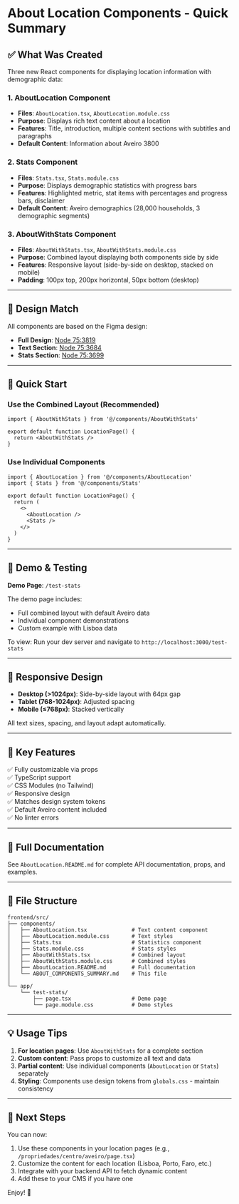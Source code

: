 # About Location Components - Quick Summary

## ✅ What Was Created

Three new React components for displaying location information with demographic data:

### 1. **AboutLocation** Component
- **Files**: `AboutLocation.tsx`, `AboutLocation.module.css`
- **Purpose**: Displays rich text content about a location
- **Features**: Title, introduction, multiple content sections with subtitles and paragraphs
- **Default Content**: Information about Aveiro 3800

### 2. **Stats** Component
- **Files**: `Stats.tsx`, `Stats.module.css`
- **Purpose**: Displays demographic statistics with progress bars
- **Features**: Highlighted metric, stat items with percentages and progress bars, disclaimer
- **Default Content**: Aveiro demographics (28,000 households, 3 demographic segments)

### 3. **AboutWithStats** Component
- **Files**: `AboutWithStats.tsx`, `AboutWithStats.module.css`
- **Purpose**: Combined layout displaying both components side by side
- **Features**: Responsive layout (side-by-side on desktop, stacked on mobile)
- **Padding**: 100px top, 200px horizontal, 50px bottom (desktop)

---

## 🎨 Design Match

All components are based on the Figma design:
- **Full Design**: [Node 75:3819](https://www.figma.com/design/dlMcXVuGIQvwSMC7uq7dGh/A---D?node-id=75-3819)
- **Text Section**: [Node 75:3684](https://www.figma.com/design/dlMcXVuGIQvwSMC7uq7dGh/A---D?node-id=75-3684)
- **Stats Section**: [Node 75:3699](https://www.figma.com/design/dlMcXVuGIQvwSMC7uq7dGh/A---D?node-id=75-3819)

---

## 🚀 Quick Start

### Use the Combined Layout (Recommended)
```tsx
import { AboutWithStats } from '@/components/AboutWithStats'

export default function LocationPage() {
  return <AboutWithStats />
}
```

### Use Individual Components
```tsx
import { AboutLocation } from '@/components/AboutLocation'
import { Stats } from '@/components/Stats'

export default function LocationPage() {
  return (
    <>
      <AboutLocation />
      <Stats />
    </>
  )
}
```

---

## 🧪 Demo & Testing

**Demo Page**: `/test-stats`

The demo page includes:
- Full combined layout with default Aveiro data
- Individual component demonstrations
- Custom example with Lisboa data

To view: Run your dev server and navigate to `http://localhost:3000/test-stats`

---

## 📱 Responsive Design

- **Desktop (>1024px)**: Side-by-side layout with 64px gap
- **Tablet (768-1024px)**: Adjusted spacing
- **Mobile (≤768px)**: Stacked vertically

All text sizes, spacing, and layout adapt automatically.

---

## 🎯 Key Features

✅ Fully customizable via props  
✅ TypeScript support  
✅ CSS Modules (no Tailwind)  
✅ Responsive design  
✅ Matches design system tokens  
✅ Default Aveiro content included  
✅ No linter errors  

---

## 📖 Full Documentation

See `AboutLocation.README.md` for complete API documentation, props, and examples.

---

## 📁 File Structure

```
frontend/src/
├── components/
│   ├── AboutLocation.tsx              # Text content component
│   ├── AboutLocation.module.css       # Text styles
│   ├── Stats.tsx                      # Statistics component
│   ├── Stats.module.css               # Stats styles
│   ├── AboutWithStats.tsx             # Combined layout
│   ├── AboutWithStats.module.css      # Combined styles
│   ├── AboutLocation.README.md        # Full documentation
│   └── ABOUT_COMPONENTS_SUMMARY.md    # This file
│
└── app/
    └── test-stats/
        ├── page.tsx                   # Demo page
        └── page.module.css            # Demo styles
```

---

## 💡 Usage Tips

1. **For location pages**: Use `AboutWithStats` for a complete section
2. **Custom content**: Pass props to customize all text and data
3. **Partial content**: Use individual components (`AboutLocation` or `Stats`) separately
4. **Styling**: Components use design tokens from `globals.css` - maintain consistency

---

## 🔄 Next Steps

You can now:
1. Use these components in your location pages (e.g., `/propriedades/centro/aveiro/page.tsx`)
2. Customize the content for each location (Lisboa, Porto, Faro, etc.)
3. Integrate with your backend API to fetch dynamic content
4. Add these to your CMS if you have one

Enjoy! 🎉

